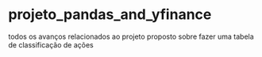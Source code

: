 # projeto_pandas_and_yfinance
 todos os avanços relacionados ao projeto proposto sobre fazer uma tabela de classificação de ações
